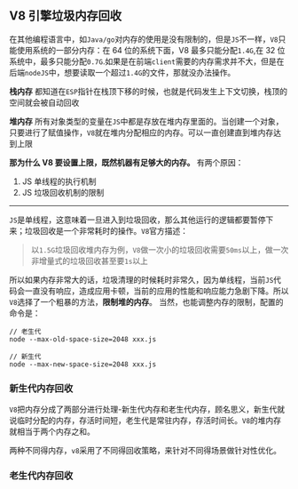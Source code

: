 ## V8 引擎垃圾内存回收

在其他编程语言中，如`Java/go`对内存的使用是没有限制的，但是`JS`不一样，`V8`只能使用系统的一部分内存：在 64 位的系统下面，V8 最多只能分配`1.4G`,在 32 位系统中，最多只能分配`0.7G`.如果是在前端`client`需要的内存需求并不大，但是在后端`nodeJS`中，想要读取一个超过`1.4G`的文件，那就没办法操作。

**栈内存**
都知道在`ESP`指针在栈顶下移的时候，也就是代码发生上下文切换，栈顶的空间就会被自动回收

**堆内存**
所有对象类型的变量在`JS`中都是存放在堆内存里面的。当创建一个对象，只要进行了赋值操作，`V8`就在堆内分配相应的内存。可以一直创建直到堆内存达到上限

**那为什么 V8 要设置上限，既然机器有足够大的内存。**
有两个原因：

1. JS 单线程的执行机制
2. JS 垃圾回收机制的限制

---

`JS`是单线程，这意味着一旦进入到垃圾回收，那么其他运行的逻辑都要暂停下来；垃圾回收是一个非常耗时的操作。`V8`官方描述：

> 以`1.5G`垃圾回收堆内存为例，`V8`做一次小的垃圾回收需要`50ms`以上，做一次非增量式的垃圾回收甚至要`1s`以上

所以如果内存非常大的话，垃圾清理的时候耗时非常久，因为单线程，当前`JS`代码会一直没有响应，造成应用卡顿，当前的应用的性能和响应能力急剧下降。所以`V8`选择了一个粗暴的方法，**限制堆的内存**。
当然，也能调整内存的限制，配置的命令是：

```
// 老生代
node --max-old-space-size=2048 xxx.js

// 新生代
node --max-new-space-size=2048 xxx.js
```

### 新生代内存回收

`V8`把内存分成了两部分进行处理-新生代内存和老生代内存，顾名思义，新生代就说临时分配的内存，存活时间短，老生代是常驻内存，存活时间长。`V8`的堆内存就相当于两个内存之和。

两种不同得内存，`v8`采用了不同得回收策略，来针对不同得场景做针对性优化。

### 老生代内存回收
